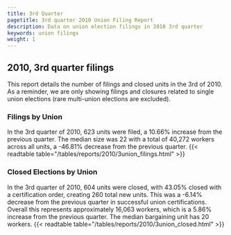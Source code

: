 ```yaml
---
title: 3rd Quarter 
pagetitle: 3rd quarter 2010 Union Filing Report
description: Data on union election filings in 2010 3rd quarter 
keywords: union filings
weight: 1
---
```


## 2010, 3rd quarter filings

This report details the number of filings and closed units in the 3rd of 2010. As a reminder, we are only showing filings and closures related to single union elections (rare multi-union elections are excluded).

### Filings by Union
In the 3rd quarter of 2010, 623 units were filed, a 10.66% increase from the previous quarter. The median size was 22 with a total of 40,272 workers across all units, a -46.81% decrease from the previous quarter.
{{< readtable table="/tables/reports/2010/3union_filings.html" >}}

### Closed Elections by Union
In the 3rd quarter of 2010, 604 units were closed, with 43.05% closed with a certification order, creating 260 total new units. This was a -6.14% decrease from the previous quarter in successful union certifications. Overall this represents approximately 16,063 workers, which is a 5.86% increase from the previous quarter. The median bargaining unit has 20 workers.
{{< readtable table="/tables/reports/2010/3union_closed.html" >}}
